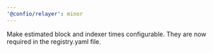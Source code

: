 ```yaml
---
'@confio/relayer': minor
---
```


Make estimated block and indexer times configurable.
They are now required in the registry.yaml file.
